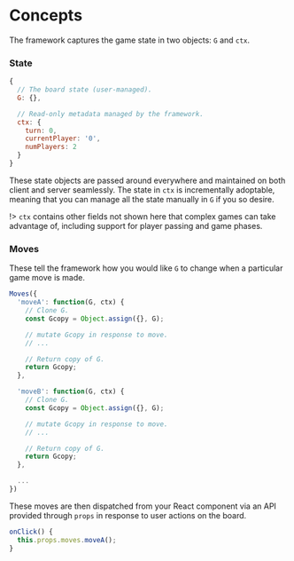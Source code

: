 # Concepts

The framework captures the game state in two objects: `G` and
`ctx`.

### State

```js
{
  // The board state (user-managed).
  G: {},

  // Read-only metadata managed by the framework.
  ctx: {
    turn: 0,
    currentPlayer: '0',
    numPlayers: 2
  }
}
```

These state objects are passed around everywhere and maintained
on both client and server seamlessly. The state in `ctx` is
incrementally adoptable, meaning that you can manage all the
state manually in `G` if you so desire.

!> `ctx` contains other fields not shown here that complex games
can take advantage of, including support for player passing and game phases.

### Moves

These tell the framework how you would like `G` to change
when a particular game move is made.

```js
Moves({
  'moveA': function(G, ctx) {
    // Clone G.
    const Gcopy = Object.assign({}, G);

    // mutate Gcopy in response to move.
    // ...

    // Return copy of G.
    return Gcopy;
  },

  'moveB': function(G, ctx) {
    // Clone G.
    const Gcopy = Object.assign({}, G);

    // mutate Gcopy in response to move.
    // ...

    // Return copy of G.
    return Gcopy;
  },

  ...
})
```

These moves are then dispatched from your React component
via an API provided through `props` in response to user
actions on the board.

```js
onClick() {
  this.props.moves.moveA();
}
```
